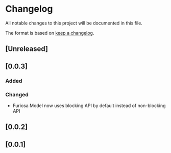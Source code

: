 # Changelog

All notable changes to this project will be documented in this file.

The format is based on [keep a changelog](https://keepachangelog.com/en/1.0.0/).

## [Unreleased]

## [0.0.3]
### Added

### Changed
- Furiosa Model now uses blocking API by default instead of non-blocking API

## [0.0.2]
## [0.0.1]
